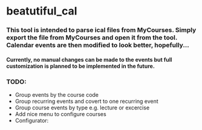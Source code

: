 # beatutiful_cal
### This tool is intended to parse ical files from MyCourses. Simply export the file from MyCourses and open it from the tool. Calendar events are then modified to look better, hopefully...
#### Currently, no manual changes can be made to the events but full customization is planned to be implemented in the future.

### TODO:
* Group events by the course code
* Group recurring events and covert to one recurring event
* Group course events by type e.g. lecture or excercise
* Add nice menu to configure courses
* Configurator:
